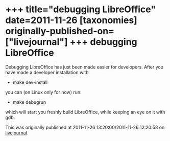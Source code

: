 +++
title="debugging LibreOffice"
date=2011-11-26
[taxonomies]
originally-published-on=["livejournal"]
+++
debugging LibreOffice
=====================

Debugging LibreOffice has just been made easier for developers. After you have made a developer installation with<br /><ul><li>make dev-install</li></ul>you can (on Linux only for now) run:<br /><ul><li>make debugrun</li></ul>which will start you freshly build LibreOffice, while keeping an eye on it with gdb.

This was originally published at 2011-11-26 13:20:00/2011-11-26 12:20:58 on [livejournal](https://sweetshark.livejournal.com/7352.html).
